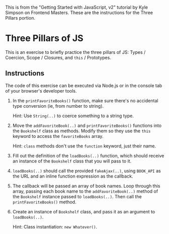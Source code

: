  This is from the "Getting Started with JavaScript, v2" tutorial by Kyle Simpson on Frontend Masters. These are the instructions for the Three Pillars portion.
 
 # Three Pillars of JS

This is an exercise to briefly practice the three pillars of JS: Types / Coercion, Scope / Closures, and `this` / Prototypes.

## Instructions

The code of this exercise can be executed via Node.js or in the console tab of your browser's developer tools.

1. In the `printFavoriteBooks()` function, make sure there's no accidental type conversion (ie, from number to string).

	Hint: Use `String(..)` to coerce something to a string type.

2. Move the `addFavoriteBook(..)` and `printFavoriteBooks()` functions into the `Bookshelf` class as methods. Modify them so they use the `this` keyword to access the `favoriteBooks` array.

	Hint: `class` methods don't use the `function` keyword, just their name.

3. Fill out the definition of the `loadBooks(..)` function, which should receive an instance of the `Bookshelf` class that you will pass to it.

4. `loadBooks(..)` should call the provided `fakeAjax(..)`, using `BOOK_API` as the URL and an inline function expression as the callback.

5. The callback will be passed an array of book names. Loop through this array, passing each book name to the `addFavoriteBook(..)` method of the `Bookshelf` instance passed to `loadBooks(..)`. Then call the `printFavoriteBooks()` method.

6. Create an instance of `Bookshelf` class, and pass it as an argument to `loadBooks(..)`.

	Hint: Class instantiation: `new Whatever()`.
